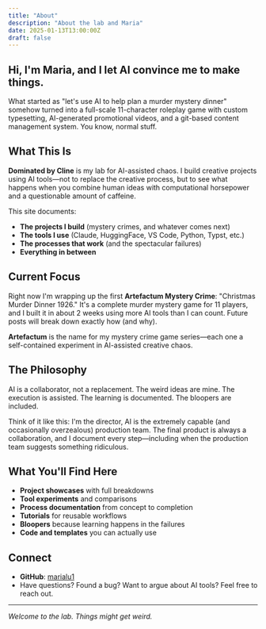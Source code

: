 ```yaml
---
title: "About"
description: "About the lab and Maria"
date: 2025-01-13T13:00:00Z
draft: false
---
```


## Hi, I'm Maria, and I let AI convince me to make things.

What started as "let's use AI to help plan a murder mystery dinner" somehow turned into a full-scale 11-character roleplay game with custom typesetting, AI-generated promotional videos, and a git-based content management system. You know, normal stuff.

## What This Is

**Dominated by Cline** is my lab for AI-assisted chaos. I build creative projects using AI tools—not to replace the creative process, but to see what happens when you combine human ideas with computational horsepower and a questionable amount of caffeine.

This site documents:

- **The projects I build** (mystery crimes, and whatever comes next)
- **The tools I use** (Claude, HuggingFace, VS Code, Python, Typst, etc.)
- **The processes that work** (and the spectacular failures)
- **Everything in between**

## Current Focus

Right now I'm wrapping up the first **Artefactum Mystery Crime**: "Christmas Murder Dinner 1926." It's a complete murder mystery game for 11 players, and I built it in about 2 weeks using more AI tools than I can count. Future posts will break down exactly how (and why).

**Artefactum** is the name for my mystery crime game series—each one a self-contained experiment in AI-assisted creative chaos.

## The Philosophy

AI is a collaborator, not a replacement. The weird ideas are mine. The execution is assisted. The learning is documented. The bloopers are included.

Think of it like this: I'm the director, AI is the extremely capable (and occasionally overzealous) production team. The final product is always a collaboration, and I document every step—including when the production team suggests something ridiculous.

## What You'll Find Here

- **Project showcases** with full breakdowns
- **Tool experiments** and comparisons
- **Process documentation** from concept to completion
- **Tutorials** for reusable workflows
- **Bloopers** because learning happens in the failures
- **Code and templates** you can actually use

## Connect

- **GitHub**: [marialu1](https://github.com/marialu1)
- Have questions? Found a bug? Want to argue about AI tools? Feel free to reach out.

---

*Welcome to the lab. Things might get weird.*
